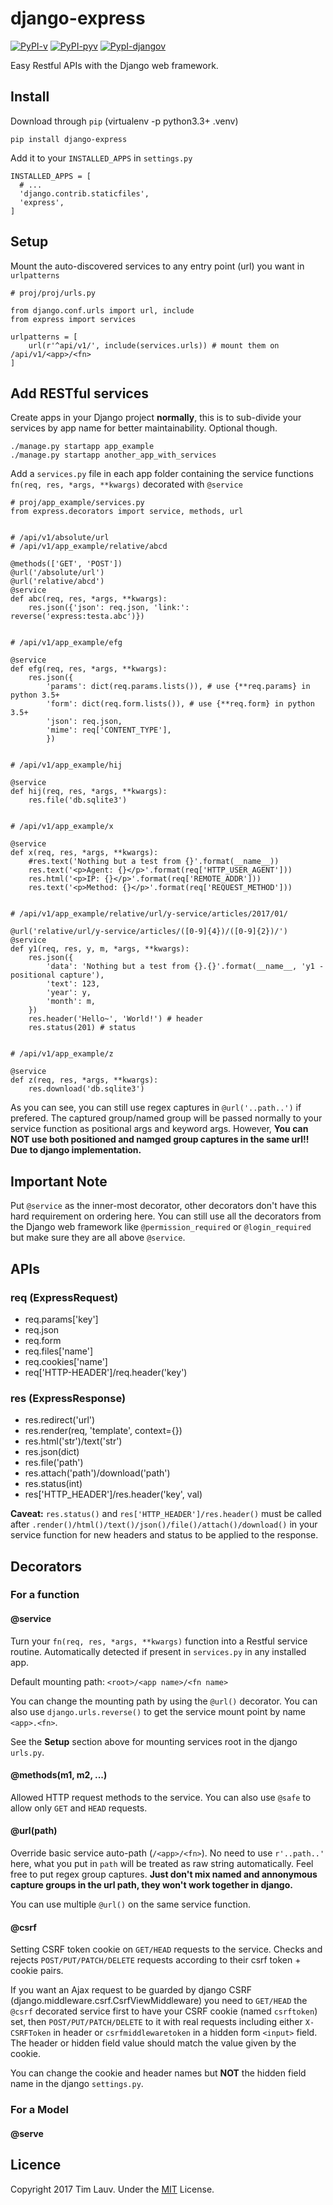 # django-express 
[![PyPI-v](https://img.shields.io/pypi/v/django-express.svg)](https://pypi.python.org/pypi/django-express) 
[![PyPI-pyv](https://img.shields.io/pypi/pyversions/django-express.svg)](https://pypi.python.org/pypi/django-express) 
[![PypI-djangov](https://img.shields.io/badge/Django-1.8%2C%201.9%2C%201.10-44B78B.svg)](https://www.djangoproject.com/)

Easy Restful APIs with the Django web framework.

## Install

Download through `pip` (virtualenv -p python3.3+ .venv)
```
pip install django-express
```

Add it to your `INSTALLED_APPS` in `settings.py`
```
INSTALLED_APPS = [
  # ...
  'django.contrib.staticfiles',
  'express',
]
```

## Setup
Mount the auto-discovered services to any entry point (url) you want in `urlpatterns`
```
# proj/proj/urls.py

from django.conf.urls import url, include
from express import services

urlpatterns = [
    url(r'^api/v1/', include(services.urls)) # mount them on /api/v1/<app>/<fn>
]
```

## Add RESTful services
Create apps in your Django project **normally**, this is to sub-divide your services by app name for better maintainability. Optional though.
```
./manage.py startapp app_example
./manage.py startapp another_app_with_services
```

Add a `services.py` file in each app folder containing the service functions `fn(req, res, *args, **kwargs)` decorated with `@service`
```
# proj/app_example/services.py
from express.decorators import service, methods, url


# /api/v1/absolute/url
# /api/v1/app_example/relative/abcd

@methods(['GET', 'POST'])
@url('/absolute/url')
@url('relative/abcd')
@service
def abc(req, res, *args, **kwargs):
    res.json({'json': req.json, 'link:': reverse('express:testa.abc')})


# /api/v1/app_example/efg

@service
def efg(req, res, *args, **kwargs):
    res.json({
        'params': dict(req.params.lists()), # use {**req.params} in python 3.5+
        'form': dict(req.form.lists()), # use {**req.form} in python 3.5+
        'json': req.json, 
        'mime': req['CONTENT_TYPE'],
        })


# /api/v1/app_example/hij

@service
def hij(req, res, *args, **kwargs):
	res.file('db.sqlite3')


# /api/v1/app_example/x

@service
def x(req, res, *args, **kwargs):
    #res.text('Nothing but a test from {}'.format(__name__))
    res.text('<p>Agent: {}</p>'.format(req['HTTP_USER_AGENT']))
    res.html('<p>IP: {}</p>'.format(req['REMOTE_ADDR']))
    res.text('<p>Method: {}</p>'.format(req['REQUEST_METHOD']))


# /api/v1/app_example/relative/url/y-service/articles/2017/01/

@url('relative/url/y-service/articles/([0-9]{4})/([0-9]{2})/')
@service
def y1(req, res, y, m, *args, **kwargs):
    res.json({
        'data': 'Nothing but a test from {}.{}'.format(__name__, 'y1 - positional capture'),
        'text': 123,
        'year': y,
        'month': m,
    })
    res.header('Hello~', 'World!') # header
    res.status(201) # status


# /api/v1/app_example/z

@service
def z(req, res, *args, **kwargs):
	res.download('db.sqlite3')
```
As you can see, you can still use regex captures in `@url('..path..')` if prefered. The captured group/named group will be passed normally to your service function as positional args and keyword args. However, **You can NOT use both positioned and namged group captures in the same url!! Due to django implementation.**

## Important Note
Put `@service` as the inner-most decorator, other decorators don't have this hard requirement on ordering here. You can still use all 
the decorators from the Django web framework like `@permission_required` or `@login_required` but make sure they are all above `@service`.

## APIs

### req (ExpressRequest)
- req.params['key']
- req.json
- req.form
- req.files['name']
- req.cookies['name']
- req['HTTP-HEADER']/req.header('key')

### res (ExpressResponse)
- res.redirect('url')
- res.render(req, 'template', context={})
- res.html('str')/text('str')
- res.json(dict)
- res.file('path')
- res.attach('path')/download('path')
- res.status(int)
- res['HTTP_HEADER']/res.header('key', val)

**Caveat:** `res.status()` and `res['HTTP_HEADER']/res.header()` must be called after `.render()/html()/text()/json()/file()/attach()/download()` in your service function for new headers and status to be applied to the response.

## Decorators

### For a function
#### @service
Turn your `fn(req, res, *args, **kwargs)` function into a Restful service routine. Automatically detected if present in `services.py` in any installed app.

Default mounting path: `<root>/<app name>/<fn name>`

You can change the mounting path by using the `@url()` decorator. You can also use `django.urls.reverse()` to get the service mount point by name `<app>.<fn>`.

See the **Setup** section above for mounting services root in the django `urls.py`.

#### @methods(m1, m2, ...)
Allowed HTTP request methods to the service. You can also use `@safe` to allow only `GET` and `HEAD` requests.

#### @url(path)
Override basic service auto-path (`/<app>/<fn>`). No need to use `r'..path..'` here, what you put in `path` will be treated as raw string automatically. Feel free to put regex group captures. **Just don't mix named and annonymous capture groups in the url path, they won't work together in django.**

You can use multiple `@url()` on the same service function.

#### @csrf
Setting CSRF token cookie on `GET/HEAD` requests to the service. Checks and rejects `POST/PUT/PATCH/DELETE` requests according to their csrf token + cookie pairs.

If you want an Ajax request to be guarded by django CSRF (django.middleware.csrf.CsrfViewMiddleware) you need to `GET/HEAD` the `@csrf` decorated service first to have your CSRF cookie (named `csrftoken`) set, then `POST/PUT/PATCH/DELETE` to it with real requests including either `X-CSRFToken` in header or `csrfmiddlewaretoken` in a hidden form `<input>` field. The header or hidden field value should match the value given by the cookie.

You can change the cookie and header names but **NOT** the hidden field name in the django `settings.py`.

### For a Model
#### @serve

## Licence
Copyright 2017 Tim Lauv. 
Under the [MIT](http://opensource.org/licenses/MIT) License.
